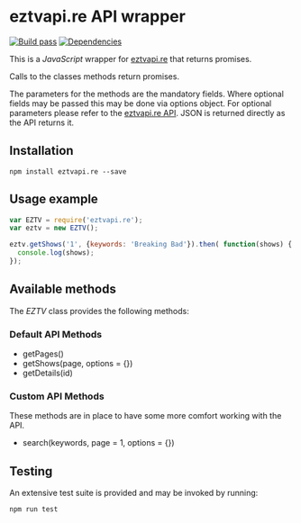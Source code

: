 # eztvapi.re API wrapper
[![Build pass](https://travis-ci.org/stylesuxx/eztvapi.re.svg?branch=master)](https://travis-ci.org/stylesuxx/eztvapi.re.to?branch=master)  [![Dependencies](https://david-dm.org/stylesuxx/eztvapi.re.svg)](https://david-dm.org/stylesuxx/eztvapi.re)

This is a *JavaScript* wrapper for [eztvapi.re](http://eztvapi.re) that returns promises.

Calls to the classes methods return promises.

The parameters for the methods are the mandatory fields. Where optional fields may be passed this may be done via options object. For optional parameters please refer to the [eztvapi.re API](https://github.com/popcorn-official/popcorn-api/blob/master/README.md). JSON is returned directly as the API returns it.

## Installation
    npm install eztvapi.re --save

## Usage example
``` JavaScript
var EZTV = require('eztvapi.re');
var eztv = new EZTV();

eztv.getShows('1', {keywords: 'Breaking Bad'}).then( function(shows) {
  console.log(shows);
});
```

## Available methods
The *EZTV* class provides the following methods:

### Default API Methods
* getPages()
* getShows(page, options = {})
* getDetails(id)

### Custom API Methods
These methods are in place to have some more comfort working with the API.
* search(keywords, page = 1, options = {})

## Testing
An extensive test suite is provided and may be invoked by running:

    npm run test
